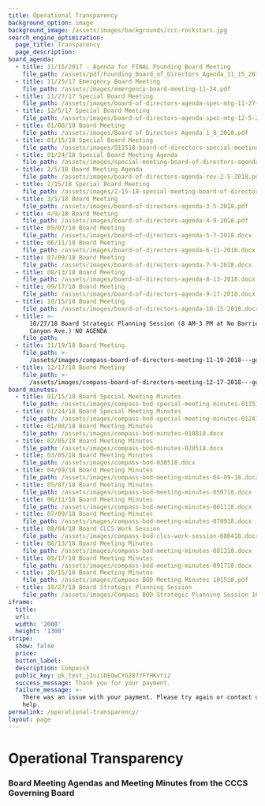 ```yaml
---
title: Operational Transparency
background_option: image
background_image: /assets/images/backgrounds/ccc-rockstars.jpg
search_engine_optimization:
  page_title: Transparency
  page_description:
board_agenda:
  - title: 11/15/2017 - Agenda for FINAL Founding Board Meeting
    file_path: /assets/pdf/Founding_Board_of_Directors_Agenda_11_15_2017_Rev.pdf
  - title: 11/25/17 Emergency Board Meeting
    file_path: /assets/images/emergency-board-meeting-11-24.pdf
  - title: 11/27/17 Special Board Meeting
    file_path: /assets/images/board-of-directors-agenda-spec-mtg-11-27-2017.pdf
  - title: 12/5/17 Special Board Meeting
    file_path: /assets/images/board-of-directors-agenda-spec-mtg-12-5-2017.pdf
  - title: 01/08/18 Board Meeting
    file_path: /assets/images/Board of Directors Agenda 1_8_2018.pdf
  - title: 01/15/18 Special Board Meeting
    file_path: /assets/images/011518-board-of-directors-special-meeting-agenda.pdf
  - title: 01/24/18 Special Board Meeting Agenda
    file_path: /assets/images/special-meeting-board-of-directors-agenda-1-24-2018.pdf
  - title: 2/5/18 Board Meeting Agenda
    file_path: /assets/images/board-of-directors-agenda-rev-2-5-2018.pdf
  - title: 2/15/18 Special Board Meeting
    file_path: /assets/images/2-15-18-special-meeting-board-of-directors.docx
  - title: 3/5/18 Board Meeting
    file_path: /assets/images/board-of-directors-agenda-3-5-2018.pdf
  - title: 4/9/18 Board Meeting
    file_path: /assets/images/board-of-directors-agenda-4-9-2018.pdf
  - title: 05/07/18 Board Meeting
    file_path: /assets/images/board-of-directors-agenda-5-7-2018.docx
  - title: 06/11/18 Board Meeting
    file_path: /assets/images/board-of-directors-agenda-6-11-2018.docx
  - title: 07/09/18 Board Meeting
    file_path: /assets/images/board-of-directors-agenda-7-9-2018.docx
  - title: 08/13/18 Board Meeting
    file_path: /assets/images/board-of-directors-agenda-8-13-2018.docx
  - title: 09/17/18 Board Meeting
    file_path: /assets/images/board-of-directors-agenda-9-17-2018.docx
  - title: 10/15/18 Board Meeting
    file_path: /assets/images/board-of-directors-agenda-10-15-2018.docx
  - title: >-
      10/27/18 Board Strategic Planning Session (8 AM-3 PM at No Barriers, 224
      Canyon Ave.) NO AGENDA
    file_path:
  - title: 11/19/18 Board Meeting
    file_path: >-
      /assets/images/compass-board-of-directors-meeting-11-19-2018---google-docs.pdf
  - title: 12/17/18 Board Meeting
    file_path: >-
      /assets/images/compass-board-of-directors-meeting-12-17-2018---google-docs.pdf
board_minutes:
  - title: 01/15/18 Board Special Meeting Minutes
    file_path: /assets/images/compass-bod-special-meeting-minutes-011518.docx
  - title: 01/24/18 Board Special Meeting Minutes
    file_path: /assets/images/compass-bod-special-meeting-minutes-012418.docx
  - title: 01/08/18 Board Meeting Minutes
    file_path: /assets/images/compass-bod-minutes-010818.docx
  - title: 02/05/18 Board Meeting Minutes
    file_path: /assets/images/compass-bod-minutes-020518.docx
  - title: 03/05/18 Board Meeting Minutes
    file_path: /assets/images/compass-bod-030518.docx
  - title: 04/09/18 Board Meeting Minutes
    file_path: /assets/images/compass-bod-meeting-minutes-04-09-18.docx
  - title: 05/07/18 Board Meeting Minutes
    file_path: /assets/images/compass-bod-meeting-minutes-050718.docx
  - title: 06/11/18 Board Meeting Minutes
    file_path: /assets/images/compass-bod-meeting-minutes-061118.docx
  - title: 07/09/18 Board Meeting Minutes
    file_path: /assets/images/compass-bod-meeting-minutes-070918.docx
  - title: 08/04/18 Board CLCS Work Session
    file_path: /assets/images/compass-bod-clcs-work-session-080418.docx
  - title: 08/13/18 Board Meeting Minutes
    file_path: /assets/images/compass-bod-meeting-minutes-081318.docx
  - title: 09/17/18 Board Meeting Minutes
    file_path: /assets/images/compass-bod-meeting-minutes-091718.docx
  - title: 10/15/18 Board Meeting Minutes
    file_path: /assets/images/Compass BOD Meeting Minutes 101518.pdf
  - title: 10/27/18 Board Strategic Planning Session
    file_path: /assets/images/Compass BOD Strategic Planning Session 102718.pdf
iframe:
  title:
  url:
  width: '2000'
  height: '1300'
stripe:
  show: false
  price:
  button_label:
  description: CompassX
  public_key: pk_test_j1uzibEQwCYG287YFYHKvtiz
  success_message: Thank you for your payment.
  failure_message: >-
    There was an issue with your payment. Please try again or contact us for
    help.
permalink: /operational-transparency/
layout: page
---
```


# Operational Transparency

### Board Meeting Agendas and Meeting Minutes from the CCCS Governing Board